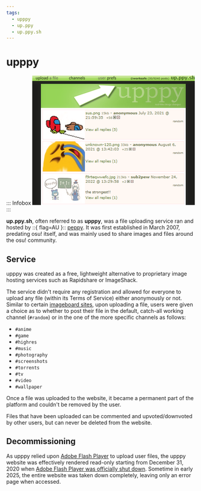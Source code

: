 ```yaml
---
tags:
  - upppy
  - up.ppy
  - up.ppy.sh
---
```


# upppy

::: Infobox
![Snapshot of the up.ppy.sh page](img/upppyScreenshot.png "Snapshot of the upppy website, as taken in 2023 by the Internet Archive")
:::

**up.ppy.sh**, often referred to as **upppy**, was a file uploading service ran and hosted by ::{ flag=AU }:: [peppy](https://osu.ppy.sh/users/2). It was first established in March 2007, predating osu! itself, and was mainly used to share images and files around the osu! community.

## Service

upppy was created as a free, lightweight alternative to proprietary image hosting services such as Rapidshare or ImageShack.

The service didn't require any registration and allowed for everyone to upload any file (within its Terms of Service) either anonymously or not. Similar to certain [imageboard sites](https://en.wikipedia.org/wiki/Imageboard), upon uploading a file, users were given a choice as to whether to post their file in the default, catch-all working channel (`#random`) or in the one of the more specific channels as follows:

   - `#anime`
   - `#game`
   - `#highres`
   - `#music`
   - `#photography`
   - `#screenshots`
   - `#torrents`
   - `#tv`
   - `#video`
   - `#wallpaper`

Once a file was uploaded to the website, it became a permanent part of the platform and couldn't be removed by the user. 

Files that have been uploaded can be commented and upvoted/downvoted by other users, but can never be deleted from the website.

## Decommissioning

As upppy relied upon [Adobe Flash Player](https://en.wikipedia.org/wiki/Adobe_Flash_Player) to upload user files, the upppy website was effectively rendered read-only starting from December 31, 2020 when [Adobe Flash Player was officially shut down](https://www.adobe.com/id_en/products/flashplayer/end-of-life-alternative.html). Sometime in early 2025, the entire website was taken down completely, leaving only an error page when accessed.